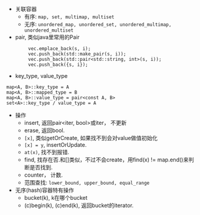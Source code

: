 - 关联容器
  - 有序: `map, set, multimap, multiset`
  - 无序: `unordered_map, unordered_set, unordered_multimap, unordered_multiset`
- pair, 类似java里常用的Pair
```
        vec.emplace_back(s, i);
        vec.push_back(std::make_pair(s, i));
        vec.push_back(std::pair<std::string, int>(s, i));
        vec.push_back({s, i});
```
- key_type, value_type
```
map<A, B>::key_type = A
map<A, B>::mapped_type = B
map<A, B>::value_type = pair<const A, B>
set<A>::key_type / value_type = A
```
- 操作
  - insert, 返回pair<iter, bool>或iter， 不更新
  - erase, 返回bool.
  - `[x]`, 类似getOrCreate, 如果找不到会对value做值初始化
  - `[x] = y`, insertOrUpdate.
  - `at(x)`, 找不到报错.
  - find, 找存在否.和[]类似，不过不会create，用find(x) != map.end()来判断是否找到.
  - counter， 计数.
  - 范围查找: `lower_bound, upper_bound, equal_range`
- 无序(hash)容器特有操作
  - bucket(k), k在哪个bucket
  - (c)begin(k), (c)end(k), 返回bucket的iterator.